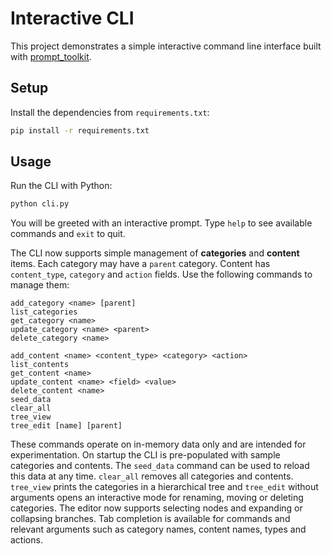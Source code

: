 # Interactive CLI

This project demonstrates a simple interactive command line interface built with [prompt_toolkit](https://github.com/prompt-toolkit/python-prompt-toolkit).

## Setup

Install the dependencies from `requirements.txt`:

```bash
pip install -r requirements.txt
```

## Usage

Run the CLI with Python:

```bash
python cli.py
```

You will be greeted with an interactive prompt. Type `help` to see available commands and `exit` to quit.

The CLI now supports simple management of **categories** and **content** items. Each category may have a `parent` category. Content has `content_type`, `category` and `action` fields. Use the following commands to manage them:

```
add_category <name> [parent]
list_categories
get_category <name>
update_category <name> <parent>
delete_category <name>

add_content <name> <content_type> <category> <action>
list_contents
get_content <name>
update_content <name> <field> <value>
delete_content <name>
seed_data
clear_all
tree_view
tree_edit [name] [parent]
```

These commands operate on in-memory data only and are intended for experimentation.
On startup the CLI is pre-populated with sample categories and contents. The
`seed_data` command can be used to reload this data at any time. `clear_all`
removes all categories and contents. `tree_view` prints the categories in a
hierarchical tree and `tree_edit` without arguments opens an interactive mode
for renaming, moving or deleting categories. The editor now supports selecting
nodes and expanding or collapsing branches. Tab completion is available for
commands and relevant arguments such as category names, content names, types and
actions.
